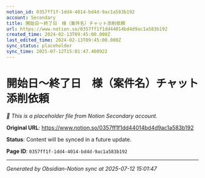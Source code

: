 ```yaml
---
notion_id: 0357ff1f-1dd4-4014-bd4d-9ac1a583b192
account: Secondary
title: 開始日～終了日　様（案件名）チャット添削依頼
url: https://www.notion.so/0357ff1f1dd44014bd4d9ac1a583b192
created_time: 2024-02-13T09:45:00.000Z
last_edited_time: 2024-02-13T09:45:00.000Z
sync_status: placeholder
sync_time: 2025-07-12T15:01:47.400922
---
```


# 開始日～終了日　様（案件名）チャット添削依頼

*🔄 This is a placeholder file from Notion Secondary account.*

**Original URL**: https://www.notion.so/0357ff1f1dd44014bd4d9ac1a583b192

**Status**: Content will be synced in a future update.

**Page ID**: `0357ff1f-1dd4-4014-bd4d-9ac1a583b192`

---

*Generated by Obsidian-Notion sync at 2025-07-12 15:01:47*
